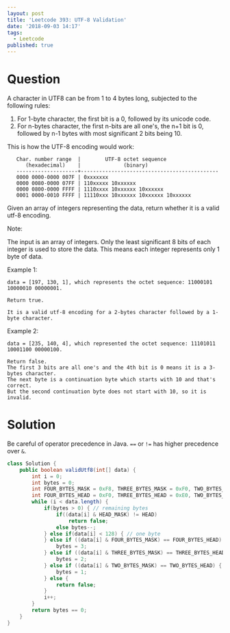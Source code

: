 ```yaml
---
layout: post
title: 'Leetcode 393: UTF-8 Validation'
date: '2018-09-03 14:17'
tags:
  - Leetcode
published: true
---
```


# Question
A character in UTF8 can be from 1 to 4 bytes long, subjected to the following rules:

1. For 1-byte character, the first bit is a 0, followed by its unicode code.
1. For n-bytes character, the first n-bits are all one's, the n+1 bit is 0, followed by n-1 bytes with most significant 2 bits being 10.

This is how the UTF-8 encoding would work:
```
   Char. number range  |        UTF-8 octet sequence
      (hexadecimal)    |              (binary)
   --------------------+---------------------------------------------
   0000 0000-0000 007F | 0xxxxxxx
   0000 0080-0000 07FF | 110xxxxx 10xxxxxx
   0000 0800-0000 FFFF | 1110xxxx 10xxxxxx 10xxxxxx
   0001 0000-0010 FFFF | 11110xxx 10xxxxxx 10xxxxxx 10xxxxxx
```

Given an array of integers representing the data, return whether it is a valid utf-8 encoding.

Note:

The input is an array of integers. Only the least significant 8 bits of each integer is used to store the data. This means each integer represents only 1 byte of data.

Example 1:
```
data = [197, 130, 1], which represents the octet sequence: 11000101 10000010 00000001.

Return true.

It is a valid utf-8 encoding for a 2-bytes character followed by a 1-byte character.
```

Example 2:

```
data = [235, 140, 4], which represented the octet sequence: 11101011 10001100 00000100.

Return false.
The first 3 bits are all one's and the 4th bit is 0 means it is a 3-bytes character.
The next byte is a continuation byte which starts with 10 and that's correct.
But the second continuation byte does not start with 10, so it is invalid.
```

# Solution
Be careful of operator precedence in Java. `==` or `!=` has higher precedence over `&`.

```java
class Solution {
    public boolean validUtf8(int[] data) {
        int i = 0;
        int bytes = 0;
        int FOUR_BYTES_MASK = 0xF8, THREE_BYTES_MASK = 0xF0, TWO_BYTES_MASK = 0xE0, HEAD_MASK = 0xC0;
        int FOUR_BYTES_HEAD = 0xF0, THREE_BYTES_HEAD = 0xE0, TWO_BYTES_HEAD = 0xC0, HEAD = 0x80;
        while (i < data.length) {
            if(bytes > 0) { // remaining bytes
                if((data[i] & HEAD_MASK) != HEAD)
                    return false;
                else bytes--;
            } else if(data[i] < 128) { // one byte
            } else if ((data[i] & FOUR_BYTES_MASK) == FOUR_BYTES_HEAD) { // 1st byte in 4 bytes
                bytes = 3;
            } else if ((data[i] & THREE_BYTES_MASK) == THREE_BYTES_HEAD) { // 1st byte in 3 bytes
                bytes = 2;
            } else if ((data[i] & TWO_BYTES_MASK) == TWO_BYTES_HEAD) { // 1st byte in 2 bytes
                bytes = 1;
            } else {
                return false;
            }
            i++;
        }
        return bytes == 0;
    }
}
```
